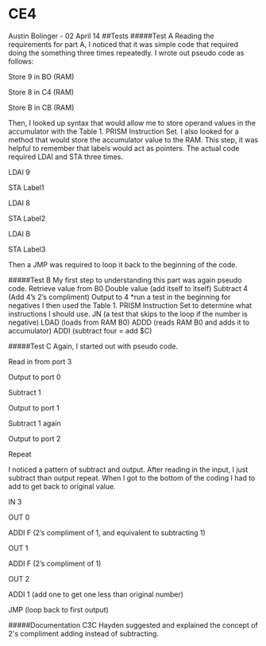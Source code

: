 CE4
===
Austin Bolinger  - 02 April 14
##Tests
#####Test A
Reading the requirements for part A, I noticed that it was simple code that required doing the something three times repeatedly. I wrote out pseudo code as follows:

Store 9 in BO (RAM)

Store 8 in C4 (RAM)

Store B in CB (RAM)

Then, I looked up syntax that would allow me to store operand values in the accumulator with the Table 1. PRISM Instruction Set. I also looked for a method that would store the accumulator value to the RAM. This step, it was helpful to remember that labels would act as pointers. The actual code required LDAI and STA three times.

LDAI 9

STA Label1

LDAI 8

STA Label2

LDAI B

STA Label3

Then a JMP was required to loop it back to the beginning of the code.

#####Test B
My first step to understanding this part was again pseudo code.
Retrieve value from B0
Double value (add itself to itself)
Subtract 4 (Add 4’s 2’s compliment)
Output to 4
*run a test in the beginning for negatives
I then used the Table 1. PRISM Instruction Set to determine what instructions I should use. 
JN (a test that skips to the loop if the number is negative)
LDAD (loads from RAM B0)
ADDD (reads RAM B0 and adds it to accumulator)
ADDI (subtract four = add $C) 

#####Test C
Again, I started out with pseudo code.

Read in from port 3

Output to port 0

Subtract 1

Output to port 1

Subtract 1 again

Output to port 2

Repeat

I noticed a pattern of subtract and output. After reading in the input, I just subtract than output repeat. When I got to the bottom of the coding I had to add to get back to original value.

IN 3

OUT 0

ADDI F (2’s compliment of 1, and equivalent to subtracting 1)

OUT 1

ADDI F (2’s compliment of 1)

OUT 2

ADDI 1 (add one to get one less than original number)

JMP (loop back to first output)


#####Documentation
C3C Hayden suggested and explained the concept of 2's compliment adding instead of subtracting.
